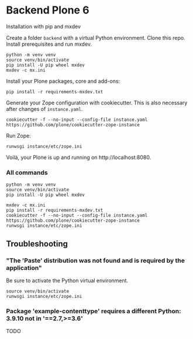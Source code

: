 # Backend Plone 6

Installation with pip and mxdev

Create a folder `backend` with a virtual Python environment.
Clone this repo.
Install prerequisites and run mxdev.

```shell
python -m venv venv
source venv/bin/activate
pip install -U pip wheel mxdev
mxdev -c mx.ini
```

Install your Plone packages, core and add-ons:

```shell
pip install -r requirements-mxdev.txt
```

Generate your Zope configuration with cookiecutter.
This is also necessary after changes of `instance.yaml`.

```shell
cookiecutter -f --no-input --config-file instance.yaml https://github.com/plone/cookiecutter-zope-instance
```

Run Zope:

```shell
runwsgi instance/etc/zope.ini
```

Voilà, your Plone is up and running on http://localhost:8080.


### All commands

```
python -m venv venv
source venv/bin/activate
pip install -U pip wheel mxdev

mxdev -c mx.ini
pip install -r requirements-mxdev.txt
cookiecutter -f --no-input --config-file instance.yaml https://github.com/plone/cookiecutter-zope-instance
runwsgi instance/etc/zope.ini
```


## Troubleshooting

### "The 'Paste' distribution was not found and is required by the application"

Be sure to activate the Python virtual environment.

```shell
source venv/bin/activate
runwsgi instance/etc/zope.ini
```

### Package 'example-contenttype' requires a different Python: 3.9.10 not in '==2.7,>=3.6'

TODO
